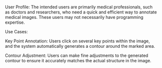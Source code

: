 User Profile:
The intended users are primarily medical professionals, such as doctors and researchers, who need a quick and efficient way to annotate medical images. These users may not necessarily have programming expertise.

Use Cases:

Key Point Annotation:
    Users click on several key points within the image, and the system automatically generates a contour around the marked area.

Contour Adjustment:
    Users can make fine adjustments to the generated contour to ensure it accurately matches the actual structure in the image.

